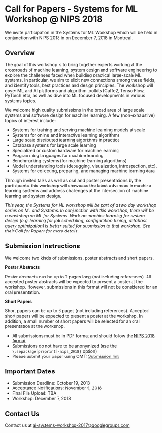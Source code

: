 # Call for Papers - Systems for ML Workshop @ NIPS 2018
We invite participation in the Systems for ML Workshop which will be held in conjunction with NIPS 2018 in on December 7, 2018 in Montreal. 

## Overview

The goal of this workshop is to bring together experts working at the crossroads of machine learning, system design and software engineering to explore the challenges faced when building practical large-scale ML systems. In particular, we aim to elicit new connections among these fields, and identify tools, best practices and design principles. The workshop will cover ML and AI platforms and algorithm toolkits (Caffe2, TensorFlow, PyTorch etc), as well as dive into ML focused developments in various systems topics.
 
We welcome high quality submissions in the broad area of large scale systems and software design for machine learning.   A few (non-exhaustive) topics of interest include:
* Systems for training and serving machine learning models at scale
* Systems for online and interactive learning algorithms
* Large scale distributed learning algorithms in practice
* Database systems for large scale learning
* Specialized or custom hardware for machine learning
* Programming languages for machine learning
* Benchmarking systems (for machine learning algorithms)
* Model understanding tools (debugging, visualization, introspection, etc).
* Systems for collecting, preparing, and managing machine learning data

Through invited talks as well as oral and poster presentations by the participants, this workshop will showcase the latest advances in machine learning systems and address challenges at the intersection of machine learning and system design.

*This year, the Systems for ML workshop will be part of a two day workshop series on ML and Systems. In conjunction with this workshop, there will be a workshop on ML for Systems.
Work on machine learning for system design (e.g. learning for job scheduling, configuration tuning, database query optimization) is better suited for submission to that workshop.
See their Call for Papers for more details.*

## Submission Instructions
We welcome two kinds of submissions, poster abstracts and short papers.


__Poster Abstracts__

Poster abstracts can be up to 2 pages long (not including references). All accepted poster abstracts will be expected to present
a poster at the workshop. However, submissions in this format will not be considered for an oral presentation.

__Short Papers__

Short papers can be up to 6 pages (not including references). Accepted short papers will be expected to present a poster at the workshop.
In addition, a small number of short papers will be selected for an oral presentation at the workshop.

* All submissions must be in PDF format and should follow the [NIPS 2018 format](https://nips.cc/Conferences/2018/PaperInformation/StyleFiles)
* Submissions do not have to be anonymized (use the <code><span>\usepackage[preprint]{nips_2018}</span></code> option)
* Please submit your paper using CMT: [Submission link](https://cmt3.research.microsoft.com/MLSYS2018)


## Important Dates
* Submission Deadline: October 19, 2018 
* Acceptance Notifications: November 9, 2018
* Final File Upload: TBA
* Workshop: December 7, 2018

## Contact Us
Contact us at ai-systems-workshop-2017@googlegroups.com 
